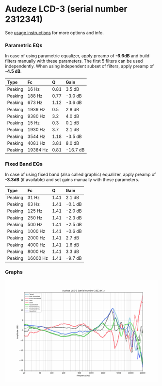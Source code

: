 # Audeze LCD-3 (serial number 2312341)
See [usage instructions](https://github.com/jaakkopasanen/AutoEq#usage) for more options and info.

### Parametric EQs
In case of using parametric equalizer, apply preamp of **-6.6dB** and build filters manually
with these parameters. The first 5 filters can be used independently.
When using independent subset of filters, apply preamp of **-4.5 dB**.

| Type    | Fc       |    Q | Gain     |
|:--------|:---------|:-----|:---------|
| Peaking | 16 Hz    | 0.81 | 3.5 dB   |
| Peaking | 188 Hz   | 0.77 | -3.0 dB  |
| Peaking | 673 Hz   | 1.12 | -3.6 dB  |
| Peaking | 1939 Hz  | 0.5  | 2.8 dB   |
| Peaking | 9380 Hz  | 3.2  | 4.0 dB   |
| Peaking | 15 Hz    | 0.3  | 0.1 dB   |
| Peaking | 1930 Hz  | 3.7  | 2.1 dB   |
| Peaking | 3544 Hz  | 1.18 | -3.5 dB  |
| Peaking | 4081 Hz  | 3.81 | 8.0 dB   |
| Peaking | 19384 Hz | 0.81 | -16.7 dB |

### Fixed Band EQs
In case of using fixed band (also called graphic) equalizer, apply preamp of **-3.3dB**
(if available) and set gains manually with these parameters.

| Type    | Fc       |    Q | Gain    |
|:--------|:---------|:-----|:--------|
| Peaking | 31 Hz    | 1.41 | 2.1 dB  |
| Peaking | 63 Hz    | 1.41 | -0.1 dB |
| Peaking | 125 Hz   | 1.41 | -2.0 dB |
| Peaking | 250 Hz   | 1.41 | -2.3 dB |
| Peaking | 500 Hz   | 1.41 | -2.5 dB |
| Peaking | 1000 Hz  | 1.41 | -0.6 dB |
| Peaking | 2000 Hz  | 1.41 | 2.7 dB  |
| Peaking | 4000 Hz  | 1.41 | 1.6 dB  |
| Peaking | 8000 Hz  | 1.41 | 3.3 dB  |
| Peaking | 16000 Hz | 1.41 | -9.7 dB |

### Graphs
![](./Audeze%20LCD-3%20(serial%20number%202312341).png)